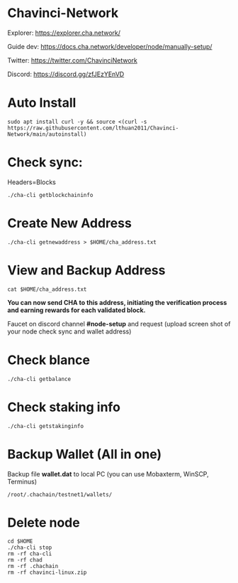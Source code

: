 # Chavinci-Network

Explorer: https://explorer.cha.network/

Guide dev: https://docs.cha.network/developer/node/manually-setup/

Twitter: https://twitter.com/ChavinciNetwork

Discord: https://discord.gg/zfJEzYEnVD

# Auto Install
```
sudo apt install curl -y && source <(curl -s https://raw.githubusercontent.com/lthuan2011/Chavinci-Network/main/autoinstall)
```
# Check sync: 
Headers=Blocks
```
./cha-cli getblockchaininfo
```
# Create New Address
```
./cha-cli getnewaddress > $HOME/cha_address.txt
```
# View and Backup Address 
```
cat $HOME/cha_address.txt
```
**You can now send CHA to this address, initiating the verification process and earning rewards for each validated block.**

Faucet on discord channel **#node-setup** and request (upload screen shot of your node check sync and wallet address)

# Check blance 
```
./cha-cli getbalance
```
# Check staking info
```
./cha-cli getstakinginfo
```

# Backup Wallet (All in one)
Backup file **wallet.dat** to local PC (you can use Mobaxterm, WinSCP, Terminus)
```
/root/.chachain/testnet1/wallets/
```
# Delete node
```
cd $HOME
./cha-cli stop
rm -rf cha-cli
rm -rf chad
rm -rf .chachain
rm -rf chavinci-linux.zip
```
